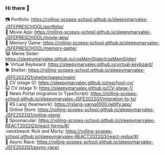 ### Hi there 👋

:camera: Portfolio: https://rolling-scopes-school.github.io/sleepymaryalex-JSFEPRESCHOOL/portfolio/  
:movie_camera: Movie App: https://rolling-scopes-school.github.io/sleepymaryalex-JSFEPRESCHOOL/movie-app/  
:game_die: Memory Game: https://rolling-scopes-school.github.io/sleepymaryalex-JSFEPRESCHOOL/memory-game/  
:joy_cat: Meme Slider: https://sleepymaryalex.github.io/cssMemSlider/cssMemSlider/  
:arrow_forward: Virtual Keyboard: https://sleepymaryalex.github.io/virtual-keyboard/  
:dog2: Shelter: https://rolling-scopes-school.github.io/sleepymaryalex-JSFE2022Q1/shelter/pages/main/  
:penguin: CV (stage 0): https://sleepymaryalex.github.io/rsschool-cv/  
:smiley_cat: CV (stage 1): https://sleepymaryalex.github.io/CV-stage-1/  
:panda_face: News Portal (migration to TypeScript): https://rolling-scopes-school.github.io/sleepymaryalex-JSFE2022Q1/migration-to-ts/  
:book: RS Lang (teamwork): https://rslang-vanya1000.netlify.app/  
:handbag: Online Store: https://rolling-scopes-school.github.io/sleepymaryalex-JSFE2022Q1/online-store/  
:pizza: Spoonacular: https://rolling-scopes-school.github.io/sleepymaryalex-REACT2022Q3/react-forms/#/  
:neckbeard: Rick and Morty: https://rolling-scopes-school.github.io/sleepymaryalex-REACT2022Q3/react-redux/#/  
:car: Async Race: https://rolling-scopes-school.github.io/sleepymaryalex-JSFE2022Q1/async-race/

